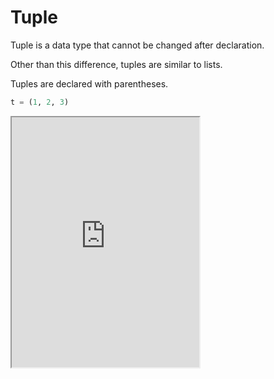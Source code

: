 # Tuple

Tuple is a data type that cannot be changed after declaration.

Other than this difference, tuples are similar to lists.

Tuples are declared with parentheses.

```py
t = (1, 2, 3)
```

<iframe
  loading="lazy"
  title="Python IDLE Trinket"
  src="https://trinket.io/embed/python3/069924886e"
  height="400"
/>

## Decompressing Tuples

We can decompress the data by lining variables on the left that is assigned to each item in tuple.

<iframe
  loading="lazy"
  title="Python IDLE Trinket"
  src="https://trinket.io/embed/python3/8c81ff1498"
  height="400"
/>

## Limiting tuple length

We can limit the length of a tuple by using the `,` after the last element.

```python
t = (1, 2, 3, 4, 5)
t = (1, 2, 3, 4, 5,)
```

<iframe
  loading="lazy"
  title="Python IDLE Trinket"
  src="https://trinket.io/embed/python3/0cc2f9e56d"
  height="400"
/>

## `zip()`

This method is used to create a list of tuples from two or more iterables.

```py
a = [1, 2, 3]
b = [4, 5, 6]
c = [7, 8, 9]
d = [10, 11, 12]

print(zip(a, b, c, d)) # <zip object at SomethingHere(Memory Address)>
```

Basically, it makes a zipped data.

Note that you have to run `tuple()` after `zip()` to make it a tuple.

```py
print(tuple(zip(a, b, c, d))) # ((1, 4, 7, 10), (2, 5, 8, 11), (3, 6, 9, 12))
```

<iframe
  loading="lazy"
  title="Python IDLE Trinket"
  src="https://trinket.io/embed/python3/8fd2dc081e"
  height="400"
/>
